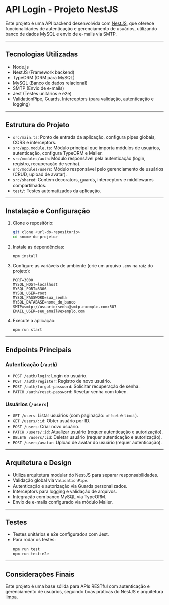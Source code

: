 # API Login - Projeto NestJS

Este projeto é uma API backend desenvolvida com [NestJS](https://nestjs.com/), que oferece funcionalidades de autenticação e gerenciamento de usuários, utilizando banco de dados MySQL e envio de e-mails via SMTP.

---

## Tecnologias Utilizadas

- Node.js
- NestJS (Framework backend)
- TypeORM (ORM para MySQL)
- MySQL (Banco de dados relacional)
- SMTP (Envio de e-mails)
- Jest (Testes unitários e e2e)
- ValidationPipe, Guards, Interceptors (para validação, autenticação e logging)

---

## Estrutura do Projeto

- `src/main.ts`: Ponto de entrada da aplicação, configura pipes globais, CORS e interceptors.
- `src/app.module.ts`: Módulo principal que importa módulos de usuários, autenticação, configura TypeORM e Mailer.
- `src/modules/auth`: Módulo responsável pela autenticação (login, registro, recuperação de senha).
- `src/modules/users`: Módulo responsável pelo gerenciamento de usuários (CRUD, upload de avatar).
- `src/shared`: Contém decorators, guards, interceptors e middlewares compartilhados.
- `test/`: Testes automatizados da aplicação.

---

## Instalação e Configuração

1. Clone o repositório:
   ```bash
   git clone <url-do-repositorio>
   cd <nome-do-projeto>
   ```

2. Instale as dependências:
   ```bash
   npm install
   ```

3. Configure as variáveis de ambiente (crie um arquivo `.env` na raiz do projeto):
   ```env
   PORT=3000
   MYSQL_HOST=localhost
   MYSQL_PORT=3306
   MYSQL_USER=root
   MYSQL_PASSWORD=sua_senha
   MYSQL_DATABASE=nome_do_banco
   SMTP=smtp://usuario:senha@smtp.exemplo.com:587
   EMAIL_USER=seu_email@exemplo.com
   ```

4. Execute a aplicação:
   ```bash
   npm run start
   ```

---

## Endpoints Principais

### Autenticação (`/auth`)

- `POST /auth/login`: Login do usuário.
- `POST /auth/register`: Registro de novo usuário.
- `POST /auth/forgot-password`: Solicitar recuperação de senha.
- `PATCH /auth/reset-password`: Resetar senha com token.

### Usuários (`/users`)

- `GET /users`: Listar usuários (com paginação: `offset` e `limit`).
- `GET /users/:id`: Obter usuário por ID.
- `POST /users`: Criar novo usuário.
- `PATCH /users/:id`: Atualizar usuário (requer autenticação e autorização).
- `DELETE /users/:id`: Deletar usuário (requer autenticação e autorização).
- `POST /users/avatar`: Upload de avatar do usuário (requer autenticação).

---

## Arquitetura e Design

- Utiliza arquitetura modular do NestJS para separar responsabilidades.
- Validação global via `ValidationPipe`.
- Autenticação e autorização via Guards personalizados.
- Interceptors para logging e validação de arquivos.
- Integração com banco MySQL via TypeORM.
- Envio de e-mails configurado via módulo Mailer.

---

## Testes

- Testes unitários e e2e configurados com Jest.
- Para rodar os testes:
  ```bash
  npm run test
  npm run test:e2e
  ```

---

## Considerações Finais

Este projeto é uma base sólida para APIs RESTful com autenticação e gerenciamento de usuários, seguindo boas práticas do NestJS e arquitetura limpa.
